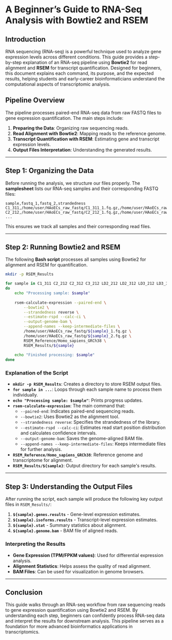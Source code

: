 # **A Beginner’s Guide to RNA-Seq Analysis with Bowtie2 and RSEM**

## **Introduction**
RNA sequencing (RNA-seq) is a powerful technique used to analyze gene expression levels across different conditions. This guide provides a step-by-step explanation of an RNA-seq pipeline using **Bowtie2** for read alignment and **RSEM** for transcript quantification. Designed for beginners, this document explains each command, its purpose, and the expected results, helping students and early-career bioinformaticians understand the computational aspects of transcriptomic analysis.

## **Pipeline Overview**
The pipeline processes paired-end RNA-seq data from raw FASTQ files to gene expression quantification. The main steps include:
1. **Preparing the Data**: Organizing raw sequencing reads.
2. **Read Alignment with Bowtie2**: Mapping reads to the reference genome.
3. **Transcript Quantification with RSEM**: Estimating gene and transcript expression levels.
4. **Output Files Interpretation**: Understanding the generated results.

---

## **Step 1: Organizing the Data**
Before running the analysis, we structure our files properly. The **samplesheet** lists our RNA-seq samples and their corresponding FASTQ files:

```
sample,fastq_1,fastq_2,strandedness
C1_311,/home/user/HAoECs_raw_fastq/C1_311_1.fq.gz,/home/user/HAoECs_raw_fastq/C1_311_2.fq.gz,reverse
C2_212,/home/user/HAoECs_raw_fastq/C2_212_1.fq.gz,/home/user/HAoECs_raw_fastq/C2_212_2.fq.gz,reverse
...
```

This ensures we track all samples and their corresponding read files.

---

## **Step 2: Running Bowtie2 and RSEM**
The following **Bash script** processes all samples using Bowtie2 for alignment and RSEM for quantification.

```bash
mkdir -p RSEM_Results

for sample in C1_311 C2_212 C2_312 C3_212 LD2_212 LD2_312 LD3_212 LD3_312
do
    echo "Processing sample: $sample"
    
    rsem-calculate-expression --paired-end \
        --bowtie2 \
        --strandedness reverse \
        --estimate-rspd --calc-ci \
        --output-genome-bam \
        --append-names --keep-intermediate-files \
        /home/user/HAoECs_raw_fastq/${sample}_1.fq.gz \
        /home/user/HAoECs_raw_fastq/${sample}_2.fq.gz \
        RSEM_Reference/Homo_sapiens_GRCh38 \
        RSEM_Results/${sample}
    
    echo "Finished processing: $sample"
done
```

### **Explanation of the Script**
- **`mkdir -p RSEM_Results`**: Creates a directory to store RSEM output files.
- **`for sample in ...`**: Loops through each sample name to process them individually.
- **`echo "Processing sample: $sample"`**: Prints progress updates.
- **`rsem-calculate-expression`**: The main command that:
  - `--paired-end`: Indicates paired-end sequencing reads.
  - `--bowtie2`: Uses Bowtie2 as the alignment tool.
  - `--strandedness reverse`: Specifies the strandedness of the library.
  - `--estimate-rspd --calc-ci`: Estimates read start position distribution and calculates confidence intervals.
  - `--output-genome-bam`: Saves the genome-aligned BAM file.
  - `--append-names --keep-intermediate-files`: Keeps intermediate files for further analysis.
- **`RSEM_Reference/Homo_sapiens_GRCh38`**: Reference genome and transcriptome for alignment.
- **`RSEM_Results/${sample}`**: Output directory for each sample's results.

---

## **Step 3: Understanding the Output Files**
After running the script, each sample will produce the following key output files in `RSEM_Results/`:

1. **`${sample}.genes.results`** - Gene-level expression estimates.
2. **`${sample}.isoforms.results`** - Transcript-level expression estimates.
3. **`${sample}.stat`** - Summary statistics about alignment.
4. **`${sample}.genome.bam`** - BAM file of aligned reads.

### **Interpreting the Results**
- **Gene Expression (TPM/FPKM values)**: Used for differential expression analysis.
- **Alignment Statistics**: Helps assess the quality of read alignment.
- **BAM Files**: Can be used for visualization in genome browsers.

---

## **Conclusion**
This guide walks through an RNA-seq workflow from raw sequencing reads to gene expression quantification using Bowtie2 and RSEM. By understanding each step, beginners can confidently process RNA-seq data and interpret the results for downstream analysis. This pipeline serves as a foundation for more advanced bioinformatics applications in transcriptomics.

